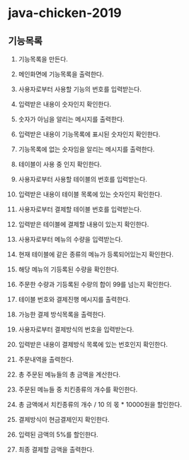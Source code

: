 # java-chicken-2019

##  기능목록


1. 기능목록을 만든다.
2. 메인화면에 기능목록을 출력한다.
3. 사용자로부터 사용할 기능의 번호를 입력받는다.
4. 입력받은 내용이 숫자인지 확인한다.
5. 숫자가 아님을 알리는 메시지를 출력한다.
6. 입력받은 내용이 기능목록에 표시된 숫자인지 확인한다.
7. 기능목록에 없는 숫자임을 알리는 메시지를 출력한다.
8. 테이블이 사용 중 인지 확인한다.
9. 사용자로부터 사용할 테이블의 번호를 입력받는다.
10. 입력받은 내용이 테이블 목록에 있는 숫자인지 확인한다.

11. 사용자로부터 결제할 테이블 번호를 입력받는다.
12. 입력받은 테이블에 결제할 내용이 있는지 확인한다.
13. 사용자로부터 메뉴의 수량을 입력받는다.
14. 현재 테이블에 같은 종류의 메뉴가 등록되어있는지 확인한다.
15. 해당 메뉴의 기등록된 수량을 확인한다.
16. 주문한 수량과 기등록된 수량의 합이 99를 넘는지 확인한다.
17. 테이블 번호와 결제진행 메시지를 출력한다.
18. 가능한 결제 방식목록을 출력한다.
19. 사용자로부터 결제방식의 번호을 입력받는다.
20. 입력받은 내용이 결제방식 목록에 있는 번호인지 확인한다.
21.  주문내역을 출력한다.
22. 총 주문된 메뉴들의 총 금액을 계산한다.
23. 주문된 메뉴들 중 치킨종류의 개수를 확인한다.
24. 총 금액에서 치킨종류의 개수 / 10 의 몫 * 10000원을 할인한다.
25. 결제방식이 현금결제인지 확인한다.
26. 입력된 금액의 5%를 할인한다.
27. 최종 결제할 금액을 출력한다.
